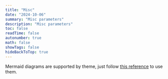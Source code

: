 ```yaml
---
title: "Misc"
date: "2024-10-06"
summary: "Misc parameters"
description: "Misc parameters"
toc: false
readTime: false
autonumber: true
math: false
showTags: false
hideBackToTop: true
---
```


Mermaid diagrams are supported by theme, just follow [this reference](https://gohugo.io/content-management/diagrams/#mermaid-diagrams) to use them.